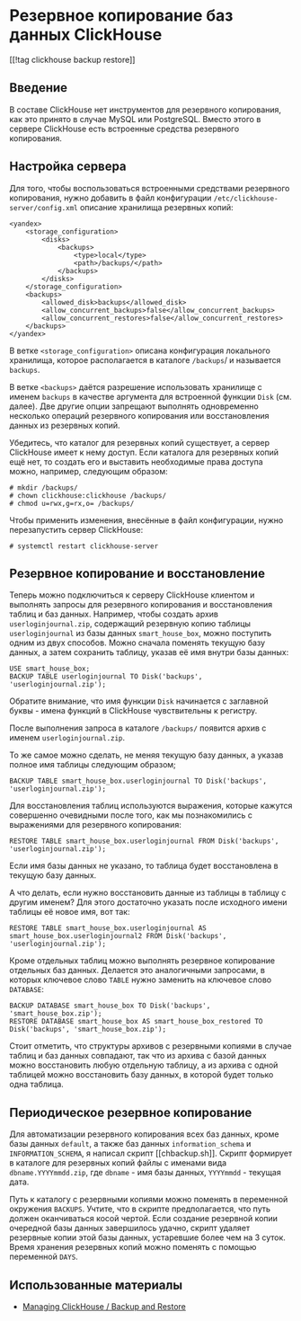 Резервное копирование баз данных ClickHouse
===========================================

[[!tag clickhouse backup restore]]

Введение
--------

В составе ClickHouse нет инструментов для резервного копирования, как это принято в случае MySQL или PostgreSQL. Вместо этого в сервере ClickHouse есть встроенные средства резервного копирования.

Настройка сервера
-----------------

Для того, чтобы воспользоваться встроенными средствами резервного копирования, нужно добавить в файл конфигурации `/etc/clickhouse-server/config.xml` описание хранилища резервных копий:

    <yandex>
        <storage_configuration>
            <disks>
                <backups>
                    <type>local</type>
                    <path>/backups/</path>
                </backups>
            </disks>
        </storage_configuration>
        <backups>
            <allowed_disk>backups</allowed_disk>
            <allow_concurrent_backups>false</allow_concurrent_backups>
            <allow_concurrent_restores>false</allow_concurrent_restores>
        </backups>
    </yandex>

В ветке `<storage_configuration>` описана конфигурация локального хранилища, которое располагается в каталоге `/backups`/ и называется `backups`.

В ветке `<backups>` даётся разрешение использовать хранилище с именем `backups` в качестве аргумента для встроенной функции `Disk` (см. далее). Две другие опции запрещают выполнять одновременно несколько операций резервного копирования или восстановления данных из резервных копий.

Убедитесь, что каталог для резервных копий существует, а сервер ClickHouse имеет к нему доступ. Если каталога для резервных копий ещё нет, то создать его и выставить необходимые права доступа можно, например, следующим образом:

    # mkdir /backups/
    # chown clickhouse:clickhouse /backups/
    # chmod u=rwx,g=rx,o= /backups/

Чтобы применить изменения, внесённые в файл конфигурации, нужно перезапустить сервер ClickHouse:

    # systemctl restart clickhouse-server

Резервное копирование и восстановление
--------------------------------------

Теперь можно подключиться к серверу ClickHouse клиентом и выполнять запросы для резервного копирования и восстановления таблиц и баз данных. Например, чтобы создать архив `userloginjournal.zip`, содержащий резервную копию таблицы `userloginjournal` из базы данных `smart_house_box`, можно поступить одним из двух способов. Можно сначала поменять текущую базу данных, а затем сохранить таблицу, указав её имя внутри базы данных:

    USE smart_house_box;
    BACKUP TABLE userloginjournal TO Disk('backups', 'userloginjournal.zip');

Обратите внимание, что имя функции `Disk` начинается с заглавной буквы - имена функций в ClickHouse чувствительны к регистру.

После выполнения запроса в каталоге `/backups/` появится архив с именем `userloginjournal.zip`.

То же самое можно сделать, не меняя текущую базу данных, а указав полное имя таблицы следующим образом;

    BACKUP TABLE smart_house_box.userloginjournal TO Disk('backups', 'userloginjournal.zip');

Для восстановления таблиц используются выражения, которые кажутся совершенно очевидными после того, как мы познакомились с выражениями для резервного копирования:

    RESTORE TABLE smart_house_box.userloginjournal FROM Disk('backups', 'userloginjournal.zip');

Если имя базы данных не указано, то таблица будет восстановлена в текущую базу данных.

А что делать, если нужно восстановить данные из таблицы в таблицу с другим именем? Для этого достаточно указать после исходного имени таблицы её новое имя, вот так:

    RESTORE TABLE smart_house_box.userloginjournal AS smart_house_box.userloginjournal2 FROM Disk('backups', 'userloginjournal.zip');

Кроме отдельных таблиц можно выполнять резервное копирование отдельных баз данных. Делается это аналогичными запросами, в которых ключевое слово `TABLE` нужно заменить на ключевое слово `DATABASE`:

    BACKUP DATABASE smart_house_box TO Disk('backups', 'smart_house_box.zip');
    RESTORE DATABASE smart_house_box AS smart_house_box_restored TO Disk('backups', 'smart_house_box.zip');

Стоит отметить, что структуры архивов с резервными копиями в случае таблиц и баз данных совпадают, так что из архива с базой данных можно восстановить любую отдельную таблицу, а из архива с одной таблицей можно восстановить базу данных, в которой будет только одна таблица.

Периодическое резервное копирование
-----------------------------------

Для автоматизации резервного копирования всех баз данных, кроме базы данных `default`, а также баз данных `information_schema` и `INFORMATION_SCHEMA`, я написал скрипт [[chbackup.sh]]. Скрипт формирует в каталоге для резервных копий файлы с именами вида `dbname.YYYYmmdd.zip`, где `dbname` - имя базы данных, `YYYYmmdd` - текущая дата.

Путь к каталогу с резервными копиями можно поменять в переменной окружения `BACKUPS`. Учтите, что в скрипте предполагается, что путь должен оканчиваться косой чертой. Если создание резервной копии очередной базы данных завершилось удачно, скрипт удаляет резервные копии этой базы данных, устаревшие более чем на 3 суток. Время хранения резервных копий можно поменять с помощью переменной `DAYS`.

Использованные материалы
------------------------

* [Managing ClickHouse / Backup and Restore](https://clickhouse.com/docs/en/operations/backup)

